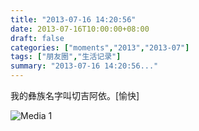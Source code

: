 ```yaml
---
title: "2013-07-16 14:20:56"
date: 2013-07-16T10:00:00+08:00
draft: false
categories: ["moments","2013","2013-07"]
tags: ["朋友圈","生活记录"]
summary: "2013-07-16 14:20:56..."
---
```


我的彝族名字叫切吉阿依。[愉快]

![Media 1](/Moments/photos/2013-07-16/201307161420560.jpg)

